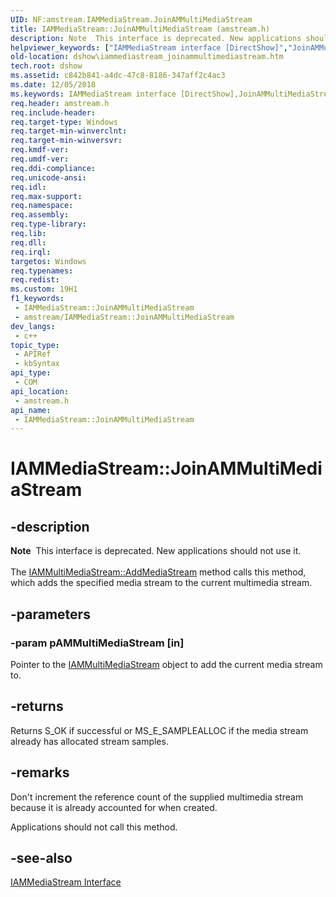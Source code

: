 ```yaml
---
UID: NF:amstream.IAMMediaStream.JoinAMMultiMediaStream
title: IAMMediaStream::JoinAMMultiMediaStream (amstream.h)
description: Note  This interface is deprecated. New applications should not use it. The IAMMultiMediaStream::AddMediaStream method calls this method, which adds the specified media stream to the current multimedia stream.
helpviewer_keywords: ["IAMMediaStream interface [DirectShow]","JoinAMMultiMediaStream method","IAMMediaStream.JoinAMMultiMediaStream","IAMMediaStream::JoinAMMultiMediaStream","IAMMediaStreamJoinAMMultiMediaStream","JoinAMMultiMediaStream","JoinAMMultiMediaStream method [DirectShow]","JoinAMMultiMediaStream method [DirectShow]","IAMMediaStream interface","amstream/IAMMediaStream::JoinAMMultiMediaStream","dshow.iammediastream_joinammultimediastream"]
old-location: dshow\iammediastream_joinammultimediastream.htm
tech.root: dshow
ms.assetid: c842b841-a4dc-47c8-8186-347aff2c4ac3
ms.date: 12/05/2018
ms.keywords: IAMMediaStream interface [DirectShow],JoinAMMultiMediaStream method, IAMMediaStream.JoinAMMultiMediaStream, IAMMediaStream::JoinAMMultiMediaStream, IAMMediaStreamJoinAMMultiMediaStream, JoinAMMultiMediaStream, JoinAMMultiMediaStream method [DirectShow], JoinAMMultiMediaStream method [DirectShow],IAMMediaStream interface, amstream/IAMMediaStream::JoinAMMultiMediaStream, dshow.iammediastream_joinammultimediastream
req.header: amstream.h
req.include-header: 
req.target-type: Windows
req.target-min-winverclnt: 
req.target-min-winversvr: 
req.kmdf-ver: 
req.umdf-ver: 
req.ddi-compliance: 
req.unicode-ansi: 
req.idl: 
req.max-support: 
req.namespace: 
req.assembly: 
req.type-library: 
req.lib: 
req.dll: 
req.irql: 
targetos: Windows
req.typenames: 
req.redist: 
ms.custom: 19H1
f1_keywords:
 - IAMMediaStream::JoinAMMultiMediaStream
 - amstream/IAMMediaStream::JoinAMMultiMediaStream
dev_langs:
 - c++
topic_type:
 - APIRef
 - kbSyntax
api_type:
 - COM
api_location:
 - amstream.h
api_name:
 - IAMMediaStream::JoinAMMultiMediaStream
---
```


# IAMMediaStream::JoinAMMultiMediaStream


## -description

<div class="alert"><b>Note</b>  This interface is deprecated. New applications should not use it.</div>
<div> </div>
The <a href="/windows/desktop/api/amstream/nf-amstream-iammultimediastream-addmediastream">IAMMultiMediaStream::AddMediaStream</a> method calls this method, which adds the specified media stream to the current multimedia stream.

## -parameters

### -param pAMMultiMediaStream [in]

Pointer to the <a href="/windows/desktop/api/amstream/nn-amstream-iammultimediastream">IAMMultiMediaStream</a> object to add the current media stream to.

## -returns

Returns S_OK if successful or MS_E_SAMPLEALLOC if the media stream already has allocated stream samples.

## -remarks

Don't increment the reference count of the supplied multimedia stream because it is already accounted for when created.

Applications should not call this method.

## -see-also

<a href="/windows/desktop/api/amstream/nn-amstream-iammediastream">IAMMediaStream Interface</a>

